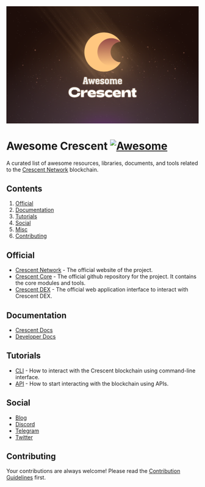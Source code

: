<div align="center">
	<img src="./banner.png" />
</div>

# Awesome Crescent [![Awesome](https://cdn.rawgit.com/sindresorhus/awesome/d7305f38d29fed78fa85652e3a63e154dd8e8829/media/badge.svg)](https://github.com/sindresorhus/awesome)

A curated list of awesome resources, libraries, documents, and tools related to the <a href='https://crescent.network'>Crescent Network</a> blockchain.

 
## Contents

1. [Official](#Official)
2. [Documentation](#Documentation)
3. [Tutorials](#Tutorials)
4. [Social](#Social)
5. [Misc](#Misc)
6. [Contributing](#Contributing)

## Official

* [Crescent Network](https://crescent.network) - The official website of the project.
* [Crescent Core](https://github.com/crescent-network/crescent) - The official github repository for the project. It contains the core modules and tools.
* [Crescent DEX](https://app.crescent.network/) - The official web application interface to interact with Crescent DEX.

## Documentation

* [Crescent Docs](https://docs.crescent.network/introduction/what-is-crescent)
* [Developer Docs](https://github.com/crescent-network/crescent/tree/main/docs)

## Tutorials

* [CLI](https://github.com/crescent-network/crescent/tree/main/docs/cli) - How to interact with the Crescent blockchain using command-line interface.
* [API](https://github.com/crescent-network/crescent/tree/main/docs/api) - How to start interacting with the blockchain using APIs.

## Social

* [Blog](https://crescentnetwork.medium.com)
* [Discord](https://discord.com/invite/ZUfrDnSX8G)
* [Telegram](https://t.me/crescentnetwork)
* [Twitter](https://twitter.com/CrescentHub)

## Contributing

Your contributions are always welcome! Please read the [Contribution Guidelines](https://github.com/crescent-network/awesome-crescent/blob/master/CONTRIBUTING.md) first.